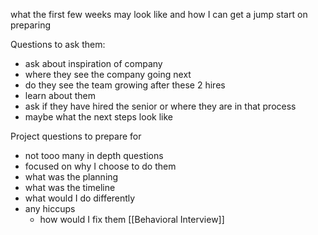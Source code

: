what the first few weeks may look like and how I can get a jump start on preparing

Questions to ask them:
- ask about inspiration of company
- where they see the company going next
- do they see the team growing after these 2 hires
- learn about them 
- ask if they have hired the senior or where they are in that process
- maybe what the next steps look like

Project questions to prepare for
- not tooo many in depth questions
- focused on why I choose to do them
- what was the planning
- what was the timeline 
- what would I do differently
- any hiccups
	- how would I fix them
[[Behavioral Interview]] 